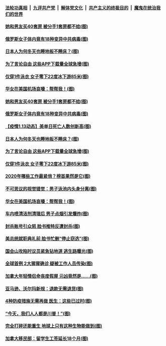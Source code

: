 ####  [法轮功真相](../../../../basic/blob/master/README.md?t=01141231) &nbsp;|&nbsp; [九评共产党](../../../../9ping.md/blob/master/README.md?t=01141231) &nbsp;|&nbsp; [解体党文化](../../../../jtdwh.md/blob/master/README.md?t=01141231)  &nbsp;|&nbsp; [共产主义的终极目的](../../../../gczydzjmd.md/blob/master/README.md?t=01141231) &nbsp;|&nbsp; [魔鬼在统治我们的世界](../../../../mgztzwmdsj.md/blob/master/README.md?t=01141231) 

#### [她和男友买40套房 被分手1套房都不给(图)](../pages/p3/959028.md?t=01141231) 

#### [俄罗斯女子体内竟有18种变异中共病毒(图)](../pages/p3/959031.md?t=01141231) 

#### [日本人为何冬天也睡地板不睡床？(图)](../pages/p3/959014.md?t=01141231) 

#### [为了言论自由 这些APP下载量全球急增(图)](../pages/p3/959002.md?t=01141231) 

#### [仅穿1件泳衣 女子零下22度冰下游85米(图)](../pages/p3/959009.md?t=01141231) 

#### [华女在美国机场哀嚎：帮帮我！(图)](../pages/p3/958917.md?t=01141231) 

#### [她和男友买40套房 被分手1套房都不给(图)](../pages/p3/959028.md?t=01141231) 

#### [俄罗斯女子体内竟有18种变异中共病毒(图)](../pages/p3/959031.md?t=01141231) 

#### [【疫情1.13动态】美单日死亡人数创新高(图)](../pages/p3/958875.md?t=01141231) 

#### [日本人为何冬天也睡地板不睡床？(图)](../pages/p3/959014.md?t=01141231) 

#### [为了言论自由 这些APP下载量全球急增(图)](../pages/p3/959002.md?t=01141231) 

#### [仅穿1件泳衣 女子零下22度冰下游85米(图)](../pages/p3/959009.md?t=01141231) 

#### [2020年哪些工作最紧俏？榜首果然是它(图)](../pages/p3/958963.md?t=01141231) 

#### [不可思议的视觉错觉：男子泳池内头身分离(图)](../pages/p3/958922.md?t=01141231) 

#### [华女在美国机场哀嚎：帮帮我！(图)](../pages/p3/958917.md?t=01141231) 

#### [车内喷清洁剂清理后 男子点烟引发爆炸(图)](../pages/p3/958918.md?t=01141231) 

#### [封杀账号引众怒 脸书推特反遭封杀(图)](../pages/p3/958909.md?t=01141231) 

#### [美总统就职典礼前 脸书忙删“停止窃选”(图)](../pages/p3/958897.md?t=01141231) 

#### [国会山攻陷时议员紧急钻地道 逃生路曝光(图)](../pages/p3/958886.md?t=01141231) 

#### [全球首例 2大猩猩确诊 疑被工作人员传染(图)](../pages/p3/958879.md?t=01141231) 

#### [加拿大年轻情侣命丧度假屋 元凶竟然是......(图)](../pages/p3/958834.md?t=01141231) 

#### [亚马逊、沃尔玛新规：退款无需退货(图)](../pages/p3/958826.md?t=01141231) 

#### [4种防疫措施无需再做 医生：这些已过时(图)](../pages/p3/958792.md?t=01141231) 

#### [“今天，我们人人都是川普！”(图)](../pages/p3/958759.md?t=01141231) 

#### [完全打碎还能重生 地球上只有这种生物能做到(图)](../pages/p3/958776.md?t=01141231) 

#### [加拿大移民部：留学生工签延长18个月(图)](../pages/p3/958784.md?t=01141231) 

